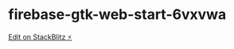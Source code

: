 # firebase-gtk-web-start-6vxvwa

[Edit on StackBlitz ⚡️](https://stackblitz.com/edit/firebase-gtk-web-start-6vxvwa)